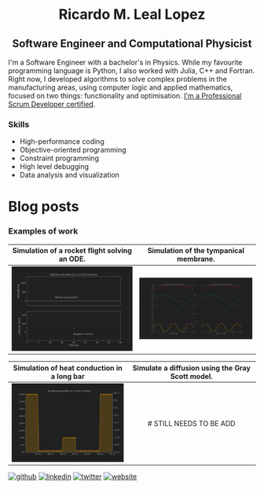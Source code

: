 <h1 align="center">Ricardo M. Leal Lopez</h1>
<h2 align="center">Software Engineer and Computational Physicist</h2>

I'm a Software Engineer with a bachelor's in Physics. While my favourite programming language is Python, I also worked with Julia, C++ and Fortran. Right now, I developed algorithms to solve complex problems in the manufacturing areas, using computer logic and applied mathematics, focused on two things: functionality and optimisation. [I'm a Professional Scrum Developer certified](https://www.credly.com/badges/2cc0bbc8-dc92-4ff4-b69c-0024f78c412b?source=linked_in_profile).

### Skills
* High-performance coding
* Objective-oriented programming
* Constraint programming
* High level debugging
* Data analysis and visualization

# Blog posts
<!-- BLOG-POST-LIST:START -->
<!-- BLOG-POST-LIST:END -->

### Examples of work

Simulation of a rocket flight solving an ODE.             |  Simulation of the tympanical membrane.
:-------------------------:|:-------------------------:
<img src='https://github.com/ricardoleal20/ricardoleal20/blob/main/example1.gif' width='256' />  |  <img src='https://github.com/ricardoleal20/ricardoleal20/blob/main/example2.gif' width='256' />

Simulation of heat conduction in a long bar             |  Simulate a diffusion using the Gray Scott model.
:-------------------------:|:-------------------------:
<img src='https://github.com/ricardoleal20/ricardoleal20/blob/main/example3.gif' width='256' />  |  # STILL NEEDS TO BE ADD



[<img src='https://cdn.jsdelivr.net/npm/simple-icons@3.0.1/icons/github.svg' alt='github' height='40'>](https://github.com/ricardoleal20)  [<img src='https://cdn.jsdelivr.net/npm/simple-icons@3.0.1/icons/linkedin.svg' alt='linkedin' height='40'>](https://www.linkedin.com/in/ricardoleal20/)  [<img src='https://cdn.jsdelivr.net/npm/simple-icons@3.0.1/icons/twitter.svg' alt='twitter' height='40'>](https://twitter.com/ricardo_leal420)  [<img src='https://cdn.jsdelivr.net/npm/simple-icons@3.0.1/icons/icloud.svg' alt='website' height='40'>](https://ricardoleal20.github.io/Blog/)  

